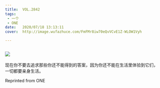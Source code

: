 ```yaml
---
title:	VOL.2842
tags:
 - 一个
 - ONE
date:	2020/07/18 13:13:11
cover:	http://image.wufazhuce.com/FmFMr8iw70eQvVCvE1Z-WLOW1Vyh

---
```

![](http://image.wufazhuce.com/FmFMr8iw70eQvVCvE1Z-WLOW1Vyh)
---

现在你不要去追求那些你还不能得到的答案，因为你还不能在生活里体验到它们，一切都要亲身生活。
 
Reprinted from ONE

